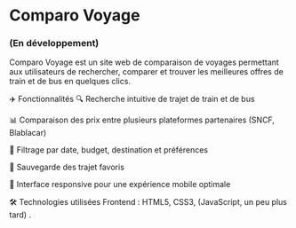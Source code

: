#  Comparo Voyage
### (En développement)
Comparo Voyage est un site web de comparaison de voyages permettant aux utilisateurs de rechercher, comparer et trouver les meilleures offres de train et de bus en quelques clics.

✈️ Fonctionnalités
🔍 Recherche intuitive de trajet de train et de bus

📊 Comparaison des prix entre plusieurs plateformes partenaires (SNCF, Blablacar)

📅 Filtrage par date, budget, destination et préférences

💾 Sauvegarde des trajet favoris

📱 Interface responsive pour une expérience mobile optimale

🛠️ Technologies utilisées
Frontend : HTML5, CSS3, (JavaScript, un peu plus tard) .
